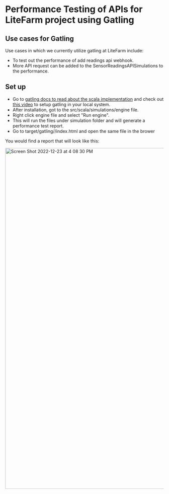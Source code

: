 # Performance Testing of APIs for LiteFarm project using Gatling 

## Use cases for Gatling 
Use cases in which we currently utilize gatling at LiteFarm include:
- To test out the performance of add readings api webhook.
- More API request can be added to the SensorReadingsAPISimulations to the performance. 

## Set up

- Go to [gatling docs to read about the scala implementation](https://gatling.io/docs/gatling/tutorials/installation/) and check out [this video](https://www.youtube.com/watch?v=TeVB2tyeWyw) to setup gatling in your local system.
- After installation, got to the src/scala/simulations/engine file. 
- Right click engine file and select "Run engine".  
- This will run the files under simulation folder and will generate a performance test report.
- Go to target/gatling/<test-report>/index.html and open the same file in the brower

You would find a report that will look like this: 

<img width="1083" alt="Screen Shot 2022-12-23 at 4 08 30 PM" src="https://user-images.githubusercontent.com/20675885/209414613-c355ff92-bd30-471d-b5ae-21616869c28e.png">


